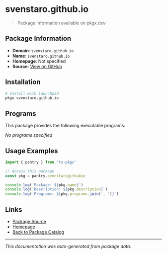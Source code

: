 # svenstaro.github.io

> Package information available on pkgx.dev

## Package Information

- **Domain**: `svenstaro.github.io`
- **Name**: `svenstaro.github.io`
- **Homepage**: Not specified
- **Source**: [View on GitHub](https://github.com/pkgxdev/pantry/tree/main/projects/svenstaro.github.io/package.yml)

## Installation

```bash
# Install with launchpad
pkgx svenstaro.github.io
```

## Programs

This package provides the following executable programs:

*No programs specified*

## Usage Examples

```typescript
import { pantry } from 'ts-pkgx'

// Access this package
const pkg = pantry.svenstarogithubio

console.log(`Package: ${pkg.name}`)
console.log(`Description: ${pkg.description}`)
console.log(`Programs: ${pkg.programs.join(', ')}`)
```

## Links

- [Package Source](https://github.com/pkgxdev/pantry/tree/main/projects/svenstaro.github.io/package.yml)
- [Homepage](#)
- [Back to Package Catalog](../package-catalog.md)

---

*This documentation was auto-generated from package data.*

